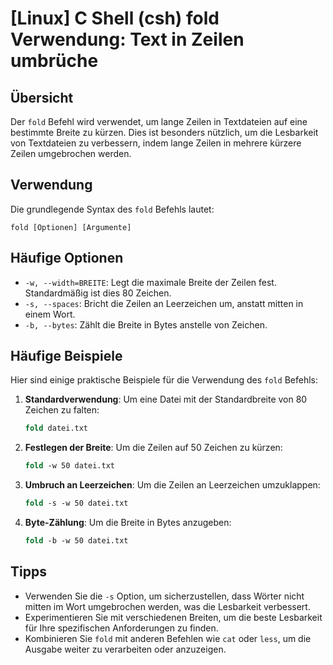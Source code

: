 # [Linux] C Shell (csh) fold Verwendung: Text in Zeilen umbrüche

## Übersicht
Der `fold` Befehl wird verwendet, um lange Zeilen in Textdateien auf eine bestimmte Breite zu kürzen. Dies ist besonders nützlich, um die Lesbarkeit von Textdateien zu verbessern, indem lange Zeilen in mehrere kürzere Zeilen umgebrochen werden.

## Verwendung
Die grundlegende Syntax des `fold` Befehls lautet:

```
fold [Optionen] [Argumente]
```

## Häufige Optionen
- `-w, --width=BREITE`: Legt die maximale Breite der Zeilen fest. Standardmäßig ist dies 80 Zeichen.
- `-s, --spaces`: Bricht die Zeilen an Leerzeichen um, anstatt mitten in einem Wort.
- `-b, --bytes`: Zählt die Breite in Bytes anstelle von Zeichen.

## Häufige Beispiele
Hier sind einige praktische Beispiele für die Verwendung des `fold` Befehls:

1. **Standardverwendung**: Um eine Datei mit der Standardbreite von 80 Zeichen zu falten:
   ```csh
   fold datei.txt
   ```

2. **Festlegen der Breite**: Um die Zeilen auf 50 Zeichen zu kürzen:
   ```csh
   fold -w 50 datei.txt
   ```

3. **Umbruch an Leerzeichen**: Um die Zeilen an Leerzeichen umzuklappen:
   ```csh
   fold -s -w 50 datei.txt
   ```

4. **Byte-Zählung**: Um die Breite in Bytes anzugeben:
   ```csh
   fold -b -w 50 datei.txt
   ```

## Tipps
- Verwenden Sie die `-s` Option, um sicherzustellen, dass Wörter nicht mitten im Wort umgebrochen werden, was die Lesbarkeit verbessert.
- Experimentieren Sie mit verschiedenen Breiten, um die beste Lesbarkeit für Ihre spezifischen Anforderungen zu finden.
- Kombinieren Sie `fold` mit anderen Befehlen wie `cat` oder `less`, um die Ausgabe weiter zu verarbeiten oder anzuzeigen.
